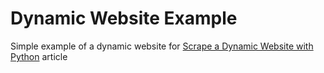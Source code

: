 # Dynamic Website Example

Simple example of a dynamic website for [Scrape a Dynamic Website with Python](https://scrapingant.com/blog/scrape-dynamic-website-with-python) article
